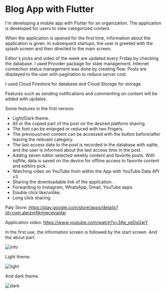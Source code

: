# Blog App with Flutter

I'm developing a mobile app with Flutter for an organization. The application is developed for users to view categorized content.

When the application is opened for the first time, information about the application is given. In subsequent startups, the user is greeted with the splash screen and 
then directed to the main screen.

Editor's picks and video of the week are updated every Friday by checking the database.
I used Provider package for state management.
Internet connection status management was done by creating flow.
Posts are displayed to the user with pagination to reduce server cost.

I used Cloud Firestore for database and Cloud Storage for storage.

Features such as sending notifications and commenting on content will be added with updates.

Some features in the first version:

- Light/Dark theme.
- All or the copied part of the post on the desired platform sharing.
- The font can be enlarged or reduced with two fingers.
- The previous/next content can be accessed with the button before/after leaving the relevant category.
- The last access date to the post is recorded in the database with sqlite, and the user is informed about the last access time in the post.
- Adding seven editor selected weekly content and favorite posts. With sqflite, data is saved on the device for offline access to favorite content and editörs pick.
- Watching video on YouTube from within the App with YouTube Data API v3.
- Sharing the downloadable link of the application.
- Forwarding to Instagram, WhatsApp, Gmail, YouTube apps.
- Double click like/unlike.
- Long click sharing.

Paly Store: https://play.google.com/store/apps/details?id=com.ateizmfikrinecevaplar

Application video: https://www.youtube.com/watch?v=3Ae_veDsGwY

In the first use, the information screen is followed by the start screen. And the about part.

![info](https://user-images.githubusercontent.com/55411723/206755832-4f2338cf-93d7-4b0b-8e2a-479f6646d2a6.png)

Light theme.

![light](https://user-images.githubusercontent.com/55411723/206753666-1d393d93-814b-4c0c-9b81-0b1295abd347.png)

And dark theme.

![dark](https://user-images.githubusercontent.com/55411723/206754427-bddcb6e8-d568-479d-bf57-d68ff2aab6e6.png)
